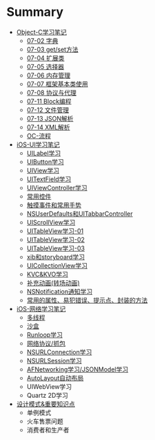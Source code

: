 # Summary

* [Object-C学习笔记](README.md)
    * [07-02 字典](07-02.md)
    * [07-03 get\/set方法](07-03.md)
    * [07-04 扩展类](07-04.md)
    * [07-05 选择器](07-05.md)
    * [07-06 内存管理](07-06.md)
    * [07-07 框架基本类使用](07-07.md)
    * [07-08 协议与代理](07-08.md)
    * [07-11 Block编程](07-11.md)
    * [07-12 文件管理](07-12.md)
    * [07-13 JSON解析](07-13.md)
    * [07-14 XML解析](07-14.md)
    * [OC-流程](ocliuchengmd_md.md)
* [iOS-UI学习笔记](ios-uixue_xi_bi_ji.md)
    * [UILabel学习](UILabel.md)
    * [UIButton学习](UIButton.md)
    * [UIView学习](uiview.md)
    * [UITextField学习](uitextfield学习.md)
    * [UIViewController学习](viewcontroller学习.md)
    * [常用控件](常用控件.md)
    * [触摸事件和常用手势](触摸事件和常用手势.md)
    * [NSUserDefaults和UITabbarController](nsuserdefaults和uitabbarcontroller.md)
    * [UIScrollView学习](uiscrollview学习.md)
    * [UITableView学习-01](uitableview.md)
    * [UITableView学习-02](uitableview学习-02.md)
    * [UITableView学习-03](uitableview学习-03.md)
    * [xib和storyboard学习](xib和storyboard学习.md)
    * [UICollectionView学习](collectionview学习.md)
    * [KVC&KVO学习](kvckvo学习.md)
    * [补充动画\(转场动画\)](补充动画转场动画.md)
    * [NSNotification通知学习](nsnotification通知学习.md)
    * [常用的属性、易犯错误、提示点、封装的方法](常用的属性、易犯错误、提示点、封装的方法.md)
* [iOS-网络学习笔记](ios-网络学习笔记.md)
    * [多线程](多线程.md)
    * [沙盒](沙盒.md)
    * [Runloop学习](runloop学习.md)
    * [网络协议\/抓包](网络协议抓包.md)
    * [NSURLConnection学习](nsurlconnection.md)
    * [NSURLSession学习](nsurlsession学习.md)
    * [AFNetworking学习\/JSONModel学习](afnetworking学习jsonmodel学习.md)
    * [AutoLayout自动布局](autolayout自动布局.md)
    * UIWebView学习
    * Quartz 2D学习
* [设计模式&重要知识点](设计模式重要知识点.md)
    * 单例模式
    * 火车售票问题
    * 消费者和生产者

